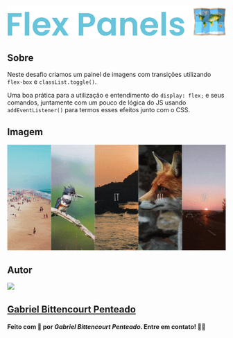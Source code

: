 <div align="center">
  <img src=".github/../../.github/Day5-img/title-day5.svg">
</div>

## Sobre
Neste desafio criamos um painel de imagens com transições utilizando `flex-box` e `classList.toggle()`.

Uma boa prática para a utilização e entendimento do `display: flex;` e seus comandos, juntamente com um pouco de lógica do JS usando `addEventListener()` para termos esses efeitos junto com o CSS.

## Imagem
<div align="center">
  <img src=".github/../../.github/Day5-img/day5.gif" width="800">
</div>

## Autor
<img src="https://unavatar.now.sh/github/gabrlcj" width="175" />

## [Gabriel Bittencourt Penteado](https://www.linkedin.com/in/gabriel-bittencourt-penteado/)

#### Feito com 🤎 por *Gabriel Bittencourt Penteado*. Entre em contato! 👋🏽